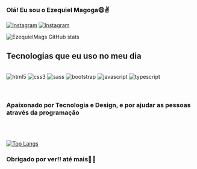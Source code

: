 ### Olá! Eu sou o Ezequiel Magoga😄✌️
[![Instagram](https://img.shields.io/badge/Instagram-E4405F?style=for-the-badge&logo=instagram&logoColor=white)](https://instagram.com/eu.zeks)
[![Instagram](https://img.shields.io/badge/LinkedIn-0077B5?style=for-the-badge&logo=linkedin&logoColor=white)](www.linkedin.com/in/ezequiel-magoga)

![EzequielMags GitHub stats](https://github-readme-stats.vercel.app/api?username=EzequielMags&show_icons=true&theme=tokyonight)

## Tecnologias que eu uso no meu dia

<div style="display: inline_block"><br>
<img aligncenter alt="html5" src="https://img.shields.io/badge/HTML5-E34F26?style=for-the-badge&logo=html5&logoColor=white"/>
<img aligncenter alt="css3" src="https://img.shields.io/badge/CSS3-1572B6?style=for-the-badge&logo=css3&logoColor=white" />
<img aligncenter alt="sass" src="https://img.shields.io/badge/Sass-CC6699?style=for-the-badge&logo=sass&logoColor=white"/>
<img aligncenter alt="bootstrap" src="https://img.shields.io/badge/Bootstrap-563D7C?style=for-the-badge&logo=bootstrap&logoColor=white"/>
<img aligncenter alt="javascript" src="https://img.shields.io/badge/JavaScript-F7DF1E?style=for-the-badge&logo=javascript&logoColor=black"/>
<img aligncenter alt="typescript" src="https://img.shields.io/badge/TypeScript-007ACC?style=for-the-badge&logo=typescript&logoColor=white"/>
</div>

<br/>
<br/>

### Apaixonado por Tecnologia e Design, e por ajudar as pessoas através da programação 

<br/>
<br/>

[![Top Langs](https://github-readme-stats.vercel.app/api/top-langs/?username=anuraghazra&layout=donut)](https://github.com/anuraghazra/github-readme-stats)

### Obrigado por ver!! até mais👋👋

